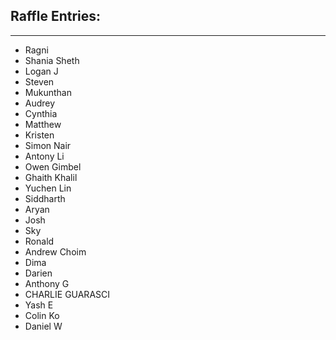 ## Raffle Entries:
---
- Ragni
- Shania Sheth
- Logan J
- Steven
- Mukunthan 
- Audrey
- Cynthia
- Matthew
- Kristen
- Simon Nair
- Antony Li
- Owen Gimbel
- Ghaith Khalil
- Yuchen Lin
- Siddharth
- Aryan
- Josh
- Sky
- Ronald
- Andrew Choim
- Dima
- Darien
- Anthony G
- CHARLIE GUARASCI
- Yash E
- Colin Ko
- Daniel W

